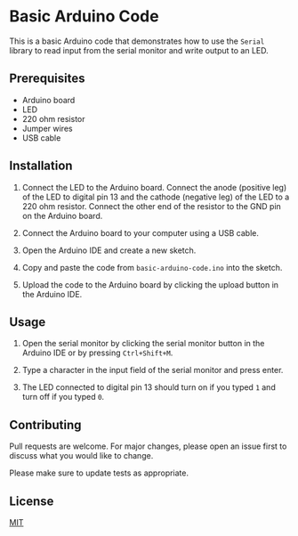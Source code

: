 
# Basic Arduino Code

This is a basic Arduino code that demonstrates how to use the `Serial` library to read input from the serial monitor and write output to an LED.

## Prerequisites

-   Arduino board
-   LED
-   220 ohm resistor
-   Jumper wires
-   USB cable

## Installation

1.  Connect the LED to the Arduino board. Connect the anode (positive leg) of the LED to digital pin 13 and the cathode (negative leg) of the LED to a 220 ohm resistor. Connect the other end of the resistor to the GND pin on the Arduino board.
    
2.  Connect the Arduino board to your computer using a USB cable.
    
3.  Open the Arduino IDE and create a new sketch.
    
4.  Copy and paste the code from `basic-arduino-code.ino` into the sketch.
    
5.  Upload the code to the Arduino board by clicking the upload button in the Arduino IDE.
    

## Usage

1.  Open the serial monitor by clicking the serial monitor button in the Arduino IDE or by pressing `Ctrl+Shift+M`.
    
2.  Type a character in the input field of the serial monitor and press enter.
    
3.  The LED connected to digital pin 13 should turn on if you typed `1` and turn off if you typed `0`.
    

## Contributing

Pull requests are welcome. For major changes, please open an issue first to discuss what you would like to change.

Please make sure to update tests as appropriate.

## License

[MIT](https://choosealicense.com/licenses/mit/)
